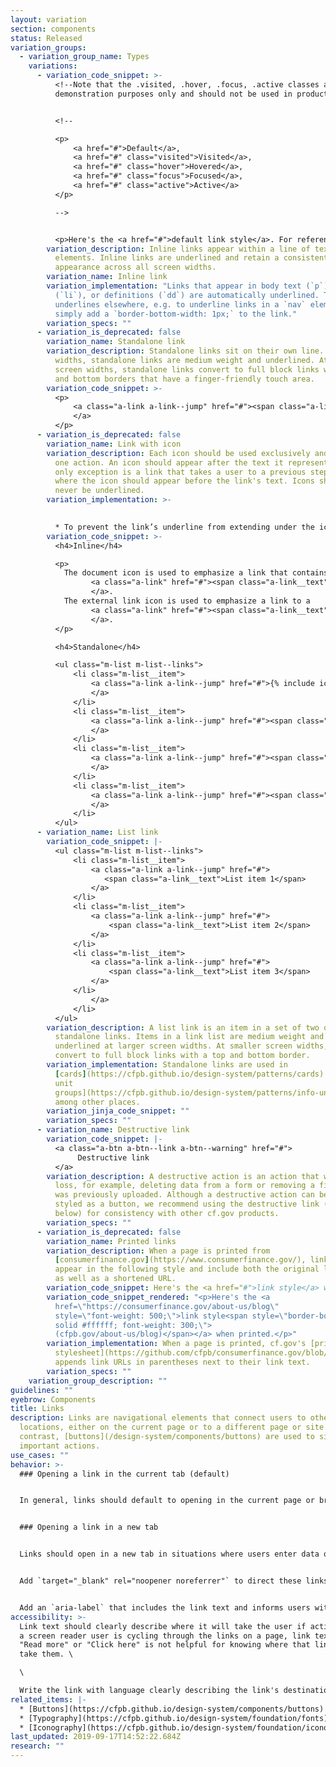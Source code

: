 ```yaml
---
layout: variation
section: components
status: Released
variation_groups:
  - variation_group_name: Types
    variations:
      - variation_code_snippet: >-
          <!--Note that the .visited, .hover, .focus, .active classes are for
          demonstration purposes only and should not be used in production.-->


          <!--

          <p>
              <a href="#">Default</a>,
              <a href="#" class="visited">Visited</a>,
              <a href="#" class="hover">Hovered</a>,
              <a href="#" class="focus">Focused</a>,
              <a href="#" class="active">Active</a>
          </p>

          -->


          <p>Here's the <a href="#">default link style</a>. For reference, here's the <a href="#" class="hover">hover link style</a>. Train your eyes on the <a href="#" class="focus">focused link style</a>. Jump to the <a href="#" class="active">active link style</a>. We’ve all been to the <a href="#" class="visited">visited link style</a>.</p>
        variation_description: Inline links appear within a line of text or other inline
          elements. Inline links are underlined and retain a consistent
          appearance across all screen widths.
        variation_name: Inline link
        variation_implementation: "Links that appear in body text (`p`), link lists
          (`li`), or definitions (`dd`) are automatically underlined. To enable
          underlines elsewhere, e.g. to underline links in a `nav` element,
          simply add a `border-bottom-width: 1px;` to the link."
        variation_specs: ""
      - variation_is_deprecated: false
        variation_name: Standalone link
        variation_description: Standalone links sit on their own line. At larger screen
          widths, standalone links are medium weight and underlined. At smaller
          screen widths, standalone links convert to full block links with top
          and bottom borders that have a finger-friendly touch area.
        variation_code_snippet: >-
          <p>
              <a class="a-link a-link--jump" href="#"><span class="a-link__text">Standalone link</span>
              </a>
          </p>
      - variation_is_deprecated: false
        variation_name: Link with icon
        variation_description: Each icon should be used exclusively and consistently for
          one action. An icon should appear after the text it represents. The
          only exception is a link that takes a user to a previous step or page,
          where the icon should appear before the link's text. Icons should
          never be underlined.
        variation_implementation: >-
          

          * To prevent the link’s underline from extending under the icon, wrap the link text with a `span.a-link__text`. There can be no whitespace between the text and the opening and closing span tags. Include the icon either prior to or after the `a-link__text`. It is important the text and icon are siblings to correctly handle underlines.
        variation_code_snippet: >-
          <h4>Inline</h4>

          <p>
            The document icon is used to emphasize a link that contains a
                  <a class="a-link" href="#"><span class="a-link__text">file or document</span> {% include icons/document.svg %}   
                  </a>.
            The external link icon is used to emphasize a link to a
                  <a class="a-link" href="#"><span class="a-link__text">a non-CFPB webpage</span> {% include icons/external-link.svg %}
                  </a>. 
          </p>

          <h4>Standalone</h4>

          <ul class="m-list m-list--links">
              <li class="m-list__item">
                  <a class="a-link a-link--jump" href="#">{% include icons/left.svg %} <span class="a-link__text">Go back</span>
                  </a>       
              </li>
              <li class="m-list__item">
                  <a class="a-link a-link--jump" href="#"><span class="a-link__text">Continue</span> {% include icons/right.svg %}
                  </a>
              </li>
              <li class="m-list__item">
                  <a class="a-link a-link--jump" href="#"><span class="a-link__text">External link</span> {% include icons/external-link.svg %}
                  </a>
              </li>
              <li class="m-list__item">
                  <a class="a-link a-link--jump" href="#"><span class="a-link__text">Document or file</span> {% include icons/document.svg %}
                  </a>
              </li>
          </ul>
      - variation_name: List link
        variation_code_snippet: |-
          <ul class="m-list m-list--links">
              <li class="m-list__item">
                  <a class="a-link a-link--jump" href="#">
                     <span class="a-link__text">List item 1</span>
                  </a>
              </li>
              <li class="m-list__item">
                  <a class="a-link a-link--jump" href="#">
                      <span class="a-link__text">List item 2</span>
                  </a>
              </li>
              <li class="m-list__item">
                  <a class="a-link a-link--jump" href="#">
                      <span class="a-link__text">List item 3</span>
                  </a>
              </li>
                  </a>
              </li>
          </ul>
        variation_description: A list link is an item in a set of two or more stacked
          standalone links. Items in a link list are medium weight and are
          underlined at larger screen widths. At smaller screen widths, they
          convert to full block links with a top and bottom border.
        variation_implementation: Standalone links are used in
          [cards](https://cfpb.github.io/design-system/patterns/cards) and [info
          unit
          groups](https://cfpb.github.io/design-system/patterns/info-unit-groups),
          among other places.
        variation_jinja_code_snippet: ""
        variation_specs: ""
      - variation_name: Destructive link
        variation_code_snippet: |-
          <a class="a-btn a-btn--link a-btn--warning" href="#">
               Destructive link
          </a>
        variation_description: A destructive action is an action that will lead to data
          loss, for example, deleting data from a form or removing a file that
          was previously uploaded. Although a destructive action can be visually
          styled as a button, we recommend using the destructive link (shown
          below) for consistency with other cf.gov products.
        variation_specs: ""
      - variation_is_deprecated: false
        variation_name: Printed links
        variation_description: When a page is printed from
          [consumerfinance.gov](https://www.consumerfinance.gov/), links should
          appear in the following style and include both the original link text
          as well as a shortened URL.
        variation_code_snippet: Here's the <a href="#">link style</a> when printed.
        variation_code_snippet_rendered: "<p>Here's the <a
          href=\"https://consumerfinance.gov/about-us/blog\"
          style=\"font-weight: 500;\">link style<span style=\"border-bottom: 1px
          solid #ffffff; font-weight: 300;\">
          (cfpb.gov/about-us/blog)</span></a> when printed.</p>"
        variation_implementation: When a page is printed, cf.gov's [print
          stylesheet](https://github.com/cfpb/consumerfinance.gov/blob/c9637160e14da5093b43c78fc2c87fa0ba190887/cfgov/unprocessed/css/print.less)
          appends link URLs in parentheses next to their link text.
        variation_specs: ""
    variation_group_description: ""
guidelines: ""
eyebrow: Components
title: Links
description: Links are navigational elements that connect users to other
  locations, either on the current page or to a different page or site. In
  contrast, [buttons](/design-system/components/buttons) are used to signal
  important actions.
use_cases: ""
behavior: >-
  ### Opening a link in the current tab (default)


  In general, links should default to opening in the current page or browser tab. This allows the user to choose whether they want to open an additional window in order to view the content. This applies to document and external links.


  ### Opening a link in a new tab


  Links should open in a new tab in situations where users enter data or make selections that would be lost if they left the page. This includes interactive tools, search filters, and forms where the user has to enter and submit information.


  Add `target="_blank" rel="noopener noreferrer"` to direct these links to securely open in a new tab.


  Add an `aria-label` that includes the link text and informs users with visual impairments that the link will open in a new tab. An example would be `aria-label="Learn why some county data are unavailable. (Link opens in new tab.)"` This meets [WCAG guideline 3.2 that webpages should work in a predictable way](https://www.w3.org/TR/WCAG20-TECHS/G201.html).
accessibility: >-
  Link text should clearly describe where it will take the user if activated. If
  a screen reader user is cycling through the links on a page, link text such as
  "Read more" or "Click here" is not helpful for knowing where that link will
  take them. \

  \

  Write the link with language clearly describing the link's destination. In situations where that's untenable, you can improve the situation for screen reader users by coding the link with the `aria-label` attribute and adding more descriptive link text, which will be read aloud by screen readers.
related_items: |-
  * [Buttons](https://cfpb.github.io/design-system/components/buttons)
  * [Typography](https://cfpb.github.io/design-system/foundation/fonts)
  * [Iconography](https://cfpb.github.io/design-system/foundation/iconography)
last_updated: 2019-09-17T14:52:22.684Z
research: ""
---
```

